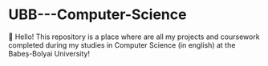 # UBB---Computer-Science
👋 Hello! This repository is a place where are all my projects and coursework completed during my studies in Computer Science (in english) at the Babeș-Bolyai University!
